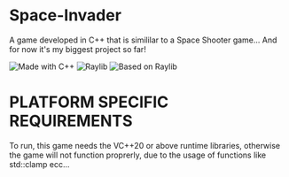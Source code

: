 # Space-Invader
A game developed in C++ that is simililar to a Space Shooter game... And for now it's my biggest project so far!

![Made with C++](https://img.shields.io/badge/Made%20with-C%2B%2B-blue) ![Raylib](https://img.shields.io/badge/-Raylib-000000?logo=raylib&logoColor=white)
![Based on Raylib](https://img.shields.io/badge/Based%20on-Raylib-green)

# PLATFORM SPECIFIC REQUIREMENTS
To run, this game needs the VC++20 or above runtime libraries, otherwise the game will not function proprerly, due to the usage of functions like std::clamp ecc...

